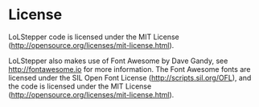 # License

LoLStepper code is licensed under the MIT License (http://opensource.org/licenses/mit-license.html).

LoLStepper also makes use of Font Awesome by Dave Gandy, see http://fontawesome.io for more information.
The Font Awesome fonts are licensed under the SIL Open Font License (http://scripts.sil.org/OFL), and the
code is licensed under the MIT License (http://opensource.org/licenses/mit-license.html).
